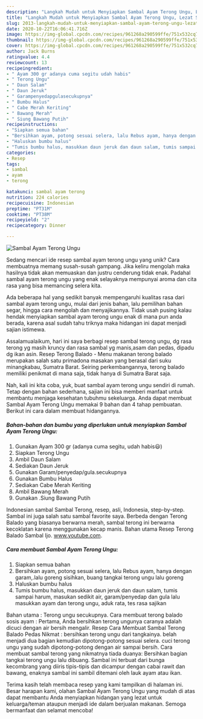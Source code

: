 ```yaml
---
description: "Langkah Mudah untuk Menyiapkan Sambal Ayam Terong Ungu, Lezat Sekali"
title: "Langkah Mudah untuk Menyiapkan Sambal Ayam Terong Ungu, Lezat Sekali"
slug: 2013-langkah-mudah-untuk-menyiapkan-sambal-ayam-terong-ungu-lezat-sekali
date: 2020-10-22T16:06:41.716Z
image: https://img-global.cpcdn.com/recipes/961268a290599ffe/751x532cq70/sambal-ayam-terong-ungu-foto-resep-utama.jpg
thumbnail: https://img-global.cpcdn.com/recipes/961268a290599ffe/751x532cq70/sambal-ayam-terong-ungu-foto-resep-utama.jpg
cover: https://img-global.cpcdn.com/recipes/961268a290599ffe/751x532cq70/sambal-ayam-terong-ungu-foto-resep-utama.jpg
author: Jack Burns
ratingvalue: 4.4
reviewcount: 13
recipeingredient:
- " Ayam 300 gr adanya cuma segitu udah habis"
- " Terong Ungu"
- " Daun Salam"
- " Daun Jeruk"
- " Garampenyedapgulasecukupnya"
- " Bumbu Halus"
- " Cabe Merah Keriting"
- " Bawang Merah"
- " Siung Bawang Putih"
recipeinstructions:
- "Siapkan semua bahan"
- "Bersihkan ayam, potong sesuai selera, lalu Rebus ayam, hanya dengan garam,.lalu goreng sisihkan, buang tangkai terong ungu lalu goreng"
- "Haluskan bumbu halus"
- "Tumis bumbu halus, masukkan daun jeruk dan daun salam, tumis sampai harum, masukan sedikit air, garam/penyedap dan gula lalu masukkan ayam dan terong ungu, aduk rata, tes rasa sajikan"
categories:
- Resep
tags:
- sambal
- ayam
- terong

katakunci: sambal ayam terong 
nutrition: 224 calories
recipecuisine: Indonesian
preptime: "PT31M"
cooktime: "PT38M"
recipeyield: "2"
recipecategory: Dinner

---
```



![Sambal Ayam Terong Ungu](https://img-global.cpcdn.com/recipes/961268a290599ffe/751x532cq70/sambal-ayam-terong-ungu-foto-resep-utama.jpg)

Sedang mencari ide resep sambal ayam terong ungu yang unik? Cara membuatnya memang susah-susah gampang. Jika keliru mengolah maka hasilnya tidak akan memuaskan dan justru cenderung tidak enak. Padahal sambal ayam terong ungu yang enak selayaknya mempunyai aroma dan cita rasa yang bisa memancing selera kita.

Ada beberapa hal yang sedikit banyak mempengaruhi kualitas rasa dari sambal ayam terong ungu, mulai dari jenis bahan, lalu pemilihan bahan segar, hingga cara mengolah dan menyajikannya. Tidak usah pusing kalau hendak menyiapkan sambal ayam terong ungu enak di mana pun anda berada, karena asal sudah tahu triknya maka hidangan ini dapat menjadi sajian istimewa.

Assalamualaikum, hari ini saya berbagi resep sambal terong ungu, dg rasa terong yg masih kruncy dan rasa sambal yg manis,asam dan pedas, dipadu dg ikan asin. Resep Terong Balado - Menu makanan terong balado merupakan salah satu primadona masakan yang berasal dari suku minangkabau, Sumatra Barat. Seiring perkembangannya, terong balado memiliki penikmat di mana saja, tidak hanya di Sumatra Barat saja.


Nah, kali ini kita coba, yuk, buat sambal ayam terong ungu sendiri di rumah. Tetap dengan bahan sederhana, sajian ini bisa memberi manfaat untuk membantu menjaga kesehatan tubuhmu sekeluarga. Anda dapat membuat Sambal Ayam Terong Ungu memakai 9 bahan dan 4 tahap pembuatan. Berikut ini cara dalam membuat hidangannya.

<!--inarticleads1-->

##### Bahan-bahan dan bumbu yang diperlukan untuk menyiapkan Sambal Ayam Terong Ungu:

1. Gunakan  Ayam 300 gr (adanya cuma segitu, udah habis😃)
1. Siapkan  Terong Ungu
1. Ambil  Daun Salam
1. Sediakan  Daun Jeruk
1. Gunakan  Garam/penyedap/gula.secukupnya
1. Gunakan  Bumbu Halus
1. Sediakan  Cabe Merah Keriting
1. Ambil  Bawang Merah
1. Gunakan  .Siung Bawang Putih


Indonesian sambal Sambal Terong, resep, asli, Indonesia, step-by-step. Sambal ini juga salah satu sambal favorite saya. Berbeda dengan Terong Balado yang biasanya berwarna merah, sambal terong ini berwarna kecoklatan karena menggunakan kecap manis. Bahan utama Resep Terong Balado Sambal Ijo. www.youtube.com. 

<!--inarticleads2-->

##### Cara membuat Sambal Ayam Terong Ungu:

1. Siapkan semua bahan
1. Bersihkan ayam, potong sesuai selera, lalu Rebus ayam, hanya dengan garam,.lalu goreng sisihkan, buang tangkai terong ungu lalu goreng
1. Haluskan bumbu halus
1. Tumis bumbu halus, masukkan daun jeruk dan daun salam, tumis sampai harum, masukan sedikit air, garam/penyedap dan gula lalu masukkan ayam dan terong ungu, aduk rata, tes rasa sajikan


Bahan utama : Terong ungu secukupnya. Cara membuat terong balado sosis ayam : Pertama, Anda bersihkan terong ungunya caranya adalah dicuci dengan air bersih mengalir. Resep Cara Membuat Sambal Terong Balado Pedas Nikmat : bersihkan terong ungu dari tangkainya. belah menjadi dua bagian kemudian dipotong-potong sesuai selera. cuci terong ungu yang sudah dipotong-potong dengan air sampai bersih. Cara membuat sambal terong yang nikmatnya tiada duanya: Bersihkan bagian tangkai terong ungu lalu dibuang. Sambal ini terbuat dari bunga kecombrang yang diiris tipis-tipis dan dicampur dengan cabai rawit dan bawang, enaknya sambal ini sambil ditemani oleh lauk ayam atau ikan. 

Terima kasih telah membaca resep yang kami tampilkan di halaman ini. Besar harapan kami, olahan Sambal Ayam Terong Ungu yang mudah di atas dapat membantu Anda menyiapkan hidangan yang lezat untuk keluarga/teman ataupun menjadi ide dalam berjualan makanan. Semoga bermanfaat dan selamat mencoba!
